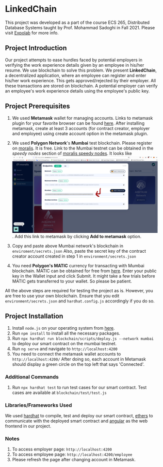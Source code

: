 # LinkedChain

This project was developed as a part of the course ECS 265, Distributed Database Systems taught by
Prof. Mohammad Sadoghi in Fall 2021. Please visit [Expolab](https://expolab.org/) for more info.

## Project Introduction

Our project attempts to ease hurdles faced by potential employers in
verifying the work experience details given by an employee in his/her resume. We use blockchain to solve this problem.
We present **LinkedChain**, a decentralized application, where an employee can register and enter his/her work experience. 
This gets approved/rejected by their employer. All these transactions are stored on blockchain.
A potential employer can verify an employee's work experience details using the employee's public key.



## Project Prerequisites 

1. We used **Metamask** wallet for managing accounts. 
Links to metamask plugin for your favorite browser can be found [here](https://metamask.io/download.html).
After installing metamask, create at least 3 accounts (for contract creator, employer and employee)
using create account option in the metamask plugin.

2. We used **Polygon Network**'s **Mumbai** test blockchain. Please register on [moralis](https://moralis.io/). It is free.
Link to the Mumbai testnet can be obtained in the _speedy nodes_ section of [moralis speedy nodes](https://admin.moralis.io/speedyNodes).
It looks like ![this](/src/assets/Mumbai.png). Add this link to metamask by clicking **Add to metamask** option.

3. Copy and paste above Mumbai network's blockchain in `enviroment/secrets.json`
Also, paste the secret key of the contract creator account created in step 1 in `environment/secrets.json`

4. You need **Polygon's MATIC** currency for transacting with Mumbai blockchain. 
MATIC can be obtained for free from [here](https://faucet.polygon.technology/). 
Enter your public key in the Wallet input and click Submit. 
It might take a few trials before MATIC gets transferred to your wallet.
So please be patient.

All the above steps are required for testing the project as is.
However, you are free to use your own blockchain.
Ensure that you edit `environment/secrets.json` and `hardhat.config.js` accordingly if you do so.

## Project Installation

1. Install `node.js` on your operating system from [here](https://nodejs.org/en/).
2. Run `npm install` to install all the necessary packages.
3. Run `npx hardhat run blockchain/scripts/deploy.js --network mumbai`
to deploy our smart contract on the mumbai testnet.
4. Run `ng serve` and navigate to `http://localhost:4200` 
5. You need to connect the metamask wallet accounts to `http://localhost:4200/`
   After doing so, each account in Metamask should display a green circle on the top left that says 'Connected'.

### Additional Commands

1. Run `npx hardhat test` to run test cases for our smart contract.
Test cases are available at `blockchain/test/test.js`

### Libraries/Frameworks Used

We used [hardhat](https://hardhat.org/) to compile, test and deploy our smart contract,
[ethers](https://docs.ethers.io/v5/) to communicate with the deployed smart contract and
[angular](https://angular.io/) as the web frontend in our project.

### Notes

1. To access employer page: `http://localhost:4200`
2. To access employee page: `http://localhost:4200/employee`
3. Please refresh the page after changing account in Metamask.
